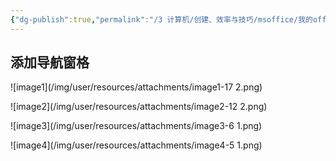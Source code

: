 ```yaml
---
{"dg-publish":true,"permalink":"/3 计算机/创建、效率与技巧/msoffice/我的office trick/导出pdf技巧/","title":"导出pdf技巧"}
---
```



## 添加导航窗格
![image1](/img/user/resources/attachments/image1-17 2.png)

![image2](/img/user/resources/attachments/image2-12 2.png)

![image3](/img/user/resources/attachments/image3-6 1.png)

![image4](/img/user/resources/attachments/image4-5 1.png)